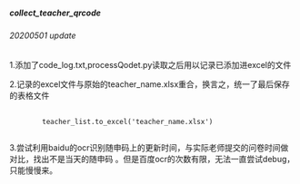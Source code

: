 ##### collect_teacher_qrcode
###### 20200501 update
1.添加了code_log.txt,processQodet.py读取之后用以记录已添加进excel的文件  

2.记录的excel文件与原始的teacher_name.xlsx重合，换言之，统一了最后保存的表格文件
<pre>
    <code>
        teacher_list.to_excel('teacher_name.xlsx')
    </code>
</pre>

3.尝试利用baidu的ocr识别随申码上的更新时间，与实际老师提交的问卷时间做对比，找出不是当天的随申码
。但是百度ocr的次数有限，无法一直尝试debug，只能慢慢来。